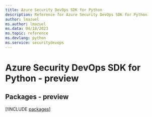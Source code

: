 ```yaml
---
title: Azure Security DevOps SDK for Python
description: Reference for Azure Security DevOps SDK for Python
author: lmazuel
ms.author: lmazuel
ms.data: 04/18/2023
ms.topic: reference
ms.devlang: python
ms.service: securitydevops
---
```

# Azure Security DevOps SDK for Python - preview
## Packages - preview
[!INCLUDE [packages](security-devops-index.md)]